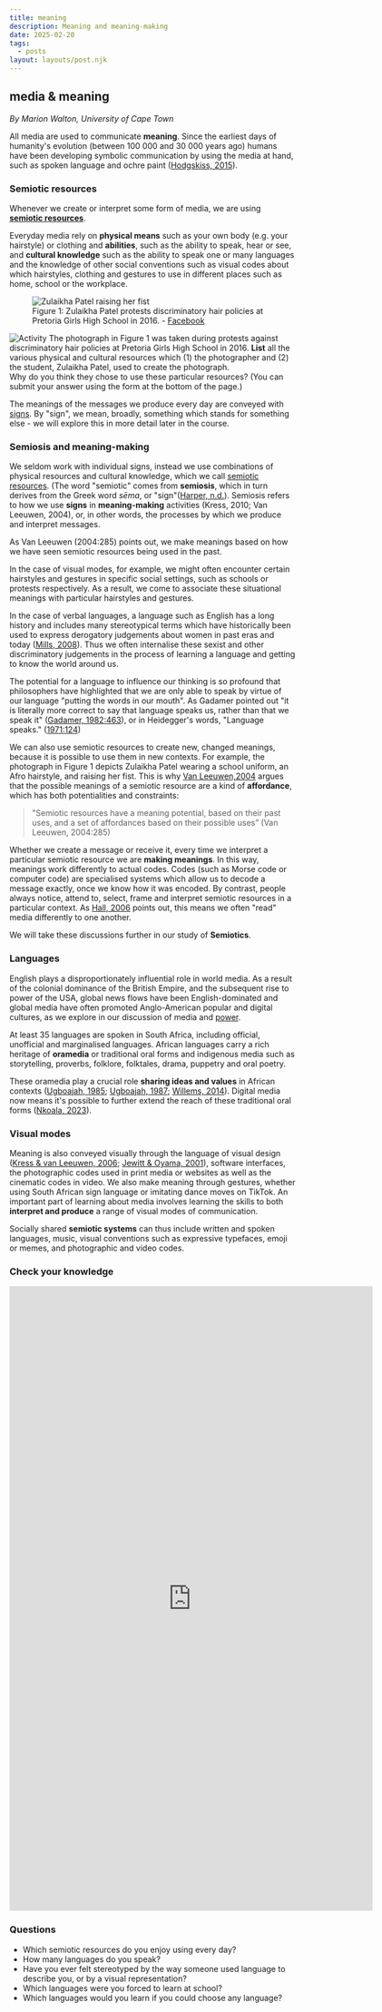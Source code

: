```yaml
---
title: meaning
description: Meaning and meaning-making
date: 2025-02-20
tags:
  - posts
layout: layouts/post.njk
---
```


## media & meaning
*By Marion Walton, University of Cape Town*

All media are used to communicate **meaning**. Since the earliest days of humanity's
evolution (between 100 000 and 30 000 years ago) humans have been developing symbolic communication 
by using the media at hand, such as spoken language and ochre paint ([Hodgskiss, 2015](/ideas/references/index.html#hodgskiss_2015)). 


### Semiotic resources

Whenever we create or interpret some form of media, we are using [**semiotic resources**](https://media-and-society.glitch.me/ideas/definitions/#semiotic_resources).

Everyday media rely on **physical means** such as your own body (e.g. your hairstyle) or clothing and **abilities**, such as the ability to speak, hear or see, and **cultural knowledge** such as 
the ability to speak one or many languages and the knowledge of other social conventions such as visual codes about which hairstyles, clothing and gestures to use in different places such as home, school or the workplace. 
<figure>
<img class="illustration" title="Zulaikha Patel" alt="Zulaikha Patel raising her fist" src="https://cdn.glitch.global/cf95248c-36c9-4c16-8fd1-053cbc9fd048/9f581cfc-6258-4f0b-907c-1b5a33ad1338.image.png?v=1739112379886">
  
<figcaption>Figure 1: Zulaikha Patel protests discriminatory hair policies at Pretoria Girls High School in 2016. - <a href="https://www.facebook.com/photo.php?fbid=1090942497622301&id=164638963585997&set=a.165962343453659">Facebook</a></caption>
</figure>

![Activity](https://cdn.glitch.global/cf95248c-36c9-4c16-8fd1-053cbc9fd048/pencilpencil.svg?v=1739011370699 "small") The photograph in Figure 1 was taken during protests against discriminatory 
hair policies at Pretoria Girls High School in 2016. **List** all the various
physical and cultural resources which (1) the photographer and (2) the student, Zulaikha Patel, used to create the photograph.  
Why do you think they chose to use these particular resources? (You can submit your answer using the form at the bottom of the page.)

The meanings of the messages we produce every day are conveyed with
[signs](https://media-and-society.glitch.me/ideas/definitions/#sign). By "sign",
we mean, broadly, something which stands for something else - we will explore this in more detail later in the course.  

### Semiosis and meaning-making

We seldom work with individual signs, instead we use combinations of physical resources and
cultural knowledge, which we call [semiotic resources](https://media-and-society.glitch.me/ideas/definitions/#semiotic_resources).
(The word "semiotic" comes from **semiosis**, which in turn derives from the Greek word *sēma*, or "sign"(<a href="https://media-and-society.glitch.me/ideas/definitions/#harper_nd">Harper, n.d.</a>). 
Semiosis refers to how we use **signs** in **meaning-making** activities (Kress, 2010; Van Leeuwen, 2004), 
or, in other words, the processes by which we produce and interpret messages. 

As Van Leeuwen (2004:285) points out, we make meanings based on how we have seen semiotic resources 
being used in the past. 

In the case of visual modes, for example, we might often encounter certain hairstyles and gestures
in specific social settings, such as schools or protests respectively. As a result, we come to associate these situational meanings with 
particular hairstyles and gestures. 

In the case of verbal languages, a language such as English has a long history and includes many stereotypical terms which have
historically been used to express derogatory judgements about women in past eras and today ([Mills, 2008](/ideas/references/index.html#mills_2008)). 
Thus we often internalise these sexist and other discriminatory judgements in the process of
learning a language and getting to know the world around us. 

The potential for a language to influence our thinking is so profound that philosophers have highlighted 
that we are only able to speak by virtue of our language "putting the words in our mouth". As Gadamer pointed out 
"it is literally more correct to say that language speaks us, rather than that we speak it" ([Gadamer, 1982:463](/ideas/references/index.html#gadamer_1982)), or in Heidegger's words,
"Language speaks." ([1971:124](/ideas/references/index.html#heidegger_1971))

We can also use semiotic resources to create new, changed meanings, because 
it is possible to use them in new contexts. For example, the photograph in Figure 1 depicts Zulaikha Patel wearing a school uniform, an Afro hairstyle,
and raising her fist. This is why [Van Leeuwen,2004](/ideas/references/index.html#van_leeuwen_2004) argues that the possible meanings of a semiotic resource are a kind of **affordance**, which has both potentialities and constraints:

 >"Semiotic resources have a meaning potential, based on their past uses, and a set of affordances based on their possible uses” (Van Leeuwen, 2004:285)

Whether we create a message or receive it, every time we interpret a particular 
semiotic resource we are **making meanings**. In this way, meanings work differently to actual codes.
Codes (such as Morse code or computer code) are specialised systems which allow us to decode a message 
exactly, once we know how it was encoded. By contrast, people always notice, attend to, select, frame
and interpret semiotic resources in a particular context. As [Hall, 2006](/ideas/references.html#hall_2006) points out, this means we often "read" media differently to one another. 

We will take these discussions further in our study of **Semiotics**.

### Languages

English plays a 
disproportionately influential role in world media. As a result of the colonial dominance of the British Empire, 
and the subsequent rise to power of the USA, global news flows have been English-dominated and global media have often
promoted Anglo-American popular and digital cultures, as we explore in our discussion of media and [power](/ideas/2_power/). 

At least 35 languages are spoken in South Africa, including official, unofficial and marginalised languages. African languages carry a rich heritage of
**oramedia** or traditional oral forms and indigenous media such as storytelling, proverbs, folklore, folktales, 
drama, puppetry and oral poetry. 

These oramedia play a crucial role **sharing ideas and values** in African contexts 
([Ugboajah, 1985](/ideas/references/index.html#ugboajah_1985); [Ugboajah, 1987](/ideas/references/index.html#ugboajah_1987); [Willems, 2014](/ideas/references/index.html#willems_2014)). 
Digital media now means it's possible to further extend the reach of these traditional oral forms ([Nkoala, 2023](/ideas/references/index.html#nkoala_2023)). 

### Visual modes

Meaning is also conveyed visually through the language of visual design ([Kress & van Leeuwen, 2006](/ideas/references/index.html#kress_van_leeuwen_2006); [Jewitt & Oyama, 
2001](/ideas/references/index.html#jewitt_oyama_2001)), software interfaces, the photographic codes used in print media or websites as well as the cinematic codes in 
video. We also make meaning through gestures, whether using South African sign language or imitating dance moves on 
TikTok. An important part of learning about media involves learning the skills to both **interpret and produce** a 
range of visual modes of communication. 

Socially shared **semiotic systems** can thus include written and spoken languages, music, visual conventions such as  expressive typefaces, emoji or memes, and 
photographic and video codes. 

### Check your knowledge

<iframe src="https://docs.google.com/forms/d/e/1FAIpQLSc3X8CKwnm4wp80JKLqTDoaUIbLeBBNVY9AbLKy_JISv4h1SA/viewform?embedded=true" width="640" height="1101" frameborder="0" marginheight="0" marginwidth="0">Loading…</iframe>

### Questions

* Which semiotic resources do you enjoy using every day? 
* How many languages do you speak?  
* Have you ever felt stereotyped by the way someone used language to describe you, or by a visual representation?  
* Which languages were you forced to learn at school?  
* Which languages would you learn if you could choose any language?

